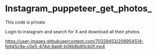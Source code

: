 # Instagram_puppeteer_get_photos_

This code is private

Login to instagram and search for X and download all their photos


https://user-images.githubusercontent.com/70329453/206904514-fe645c9a-c0e5-474d-8ab8-b06b8b90cb0f.mp4
